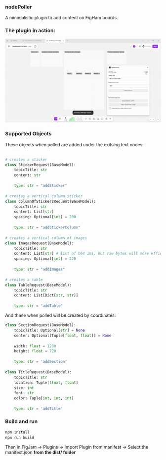 ### nodePoller

A minimalistic plugin to add content on FigHam boards.  

### The plugin in action:
![alt text](docs/tool-in-action.gif "In action")


### Supported Objects
These objects when polled are added under the exitsing text nodes:  
```python

# creates a sticker
class StickerRequest(BaseModel):
    topicTitle: str
    content: str

    type: str = "addSticker"

# creates a vertical column sticker
class ColumnOfStickersRequest(BaseModel):
    topicTitle: str
    content: List[str]
    spacing: Optional[int] = 200

    type: str = "addStickerColumn"

# creates a vertical column of images
class ImagesRequest(BaseModel):
    topicTitle: str
    content: List[str] # list of b64 ims. but raw bytes will more efficient
    spacing: Optional[int] = 220

    type: str = "addImages"

# creates a table
class TableRequest(BaseModel):
    topicTitle: str
    content: List[Dict[str, str]]

    type: str = "addTable"
```

And these when polled will be created by coordinates:  

```python
class SectionRequest(BaseModel):
    topicTitle: Optional[str] = None
    center: Optional[Tuple[float, float]] = None
    
    width: float = 1280
    height: float = 720

    type: str = 'addSection'

class TitleRequest(BaseModel):
    topicTitle: str
    location: Tuple[float, float]
    size: int
    font: str
    color: Tuple[int, int, int]

    type: str = 'addTitle'

```


### Build and run  
```bash
npm install
npm run build
```

Then in FigJam -> Plugins -> Import Plugin from manifest -> Select the manifest.json **from the dist/ folder**